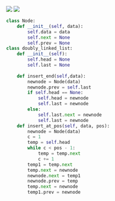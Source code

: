 ![](https://backend.seek.onlinedegree.iitm.ac.in/22t1_cs2002/assets/img/W3P2.JPG)
![](https://backend.seek.onlinedegree.iitm.ac.in/22t1_cs2002/assets/img/W3P2.1.JPG)

```python
class Node:
    def __init__(self, data):
        self.data = data
        self.next = None
        self.prev = None
class doubly_linked_list:
    def __init__(self):
        self.head = None
        self.last = None
      
    def insert_end(self,data):
        newnode = Node(data)
        newnode.prev = self.last
        if self.head == None:            
            self.head = newnode
            self.last = newnode
        else:
            self.last.next = newnode
            self.last = newnode
    def insert_at_pos(self, data, pos):
        newnode = Node(data)
        c = 1
        temp = self.head
        while c < pos - 1:
            temp = temp.next
            c += 1
        temp1 = temp.next
        temp.next = newnode
        newnode.next = temp1
        newnode.prev = temp
        temp.next = newnode
        temp1.prev = newnode
```
